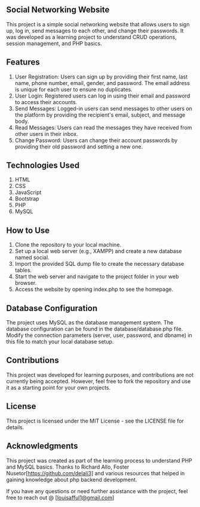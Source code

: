 ## Social Networking Website
This project is a simple social networking website that allows users to sign up, log in, send messages to each other, and change their passwords. It was developed as a learning project to understand CRUD operations, session management, and PHP basics.

## Features
1. User Registration: Users can sign up by providing their first name, last name, phone number, email, gender, and password. The email address is unique for each user to ensure no duplicates.
2. User Login: Registered users can log in using their email and password to access their accounts.
3. Send Messages: Logged-in users can send messages to other users on the platform by providing the recipient's email, subject, and message body.
4. Read Messages: Users can read the messages they have received from other users in their inbox.
5. Change Password: Users can change their account passwords by providing their old password and setting a new one.

## Technologies Used
1. HTML
2. CSS
3. JavaScript
4. Bootstrap
5. PHP
6. MySQL

## How to Use
1. Clone the repository to your local machine.
2. Set up a local web server (e.g., XAMPP) and create a new database named social.
3. Import the provided SQL dump file to create the necessary database tables.
4. Start the web server and navigate to the project folder in your web browser.
5. Access the website by opening index.php to see the homepage.

## Database Configuration
The project uses MySQL as the database management system. The database configuration can be found in the database/database.php file. Modify the connection parameters (server, user, password, and dbname) in this file to match your local database setup.

## Contributions
This project was developed for learning purposes, and contributions are not currently being accepted. However, feel free to fork the repository and use it as a starting point for your own projects.

## License
This project is licensed under the MIT License - see the LICENSE file for details.

## Acknowledgments
This project was created as part of the learning process to understand PHP and MySQL basics. Thanks to Richard Allo, Foster Nusetor[https://github.com/delali3] and various resources that helped in gaining knowledge about php backend development.

If you have any questions or need further assistance with the project, feel free to reach out @ [louisafful1@gmail.com]
